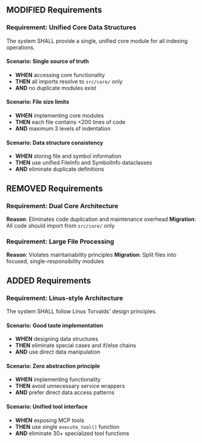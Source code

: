 ## MODIFIED Requirements
### Requirement: Unified Core Data Structures
The system SHALL provide a single, unified core module for all indexing operations.

#### Scenario: Single source of truth
- **WHEN** accessing core functionality
- **THEN** all imports resolve to `src/core/` only
- **AND** no duplicate modules exist

#### Scenario: File size limits
- **WHEN** implementing core modules
- **THEN** each file contains <200 lines of code
- **AND** maximum 3 levels of indentation

#### Scenario: Data structure consistency
- **WHEN** storing file and symbol information
- **THEN** use unified FileInfo and SymbolInfo dataclasses
- **AND** eliminate duplicate definitions

## REMOVED Requirements
### Requirement: Dual Core Architecture
**Reason**: Eliminates code duplication and maintenance overhead
**Migration**: All code should import from `src/core/` only

### Requirement: Large File Processing
**Reason**: Violates maintainability principles
**Migration**: Split files into focused, single-responsibility modules

## ADDED Requirements
### Requirement: Linus-style Architecture
The system SHALL follow Linus Torvalds' design principles.

#### Scenario: Good taste implementation
- **WHEN** designing data structures
- **THEN** eliminate special cases and if/else chains
- **AND** use direct data manipulation

#### Scenario: Zero abstraction principle
- **WHEN** implementing functionality
- **THEN** avoid unnecessary service wrappers
- **AND** prefer direct data access patterns

#### Scenario: Unified tool interface
- **WHEN** exposing MCP tools
- **THEN** use single `execute_tool()` function
- **AND** eliminate 30+ specialized tool functions